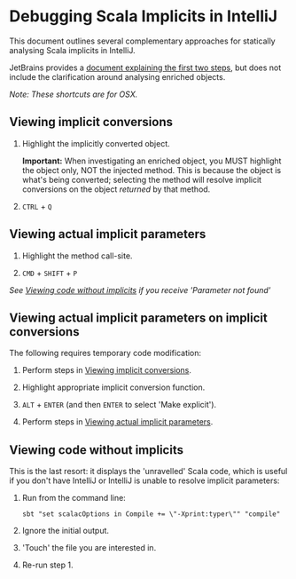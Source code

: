Debugging Scala Implicits in IntelliJ
=====================================

This document outlines several complementary approaches for statically analysing Scala implicits in IntelliJ.

JetBrains provides a [document explaining the first two steps][working-with-scala-implicit-conversions], but does not include the clarification around analysing enriched objects.

*Note: These shortcuts are for OSX.*

Viewing implicit conversions<a name="implicit-conversions"></a>
----------------------------

1.  Highlight the implicitly converted object.

    **Important:** When investigating an enriched object, you MUST highlight the object only, NOT the injected method. This is because the object is what's being converted; selecting the method will resolve implicit conversions on the object *returned* by that method.

2.  `CTRL` + `Q`

Viewing actual implicit parameters<a name="actual-implicits"></a>
----------------------------------

1.  Highlight the method call-site.

2.  `CMD` + `SHIFT` + `P`

*See [Viewing code without implicits](#without-implicits) if you receive 'Parameter not found'*

Viewing actual implicit parameters on implicit conversions<a name="actual-implicits-on-conversions"></a>
----------------------------------------------------------

The following requires temporary code modification:

1.  Perform steps in [Viewing implicit conversions](#implicit-conversions).

2.  Highlight appropriate implicit conversion function.

3.  `ALT` + `ENTER` (and then `ENTER` to select 'Make explicit').

4.  Perform steps in [Viewing actual implicit parameters](#actual-implicits).

Viewing code without implicits<a name="without-implicits"></a>
------------------------------

This is the last resort: it displays the 'unravelled' Scala code, which is useful if you don't have IntelliJ or IntelliJ is unable to
resolve implicit parameters:

1.  Run from the command line:

        sbt "set scalacOptions in Compile += \"-Xprint:typer\"" "compile"

2.  Ignore the initial output.

3.  'Touch' the file you are interested in.

4.  Re-run step 1.

[working-with-scala-implicit-conversions]: https://www.jetbrains.com/help/idea/edit-scala-code.html#d211642e132 "Working with Scala Implicit Conversions"
